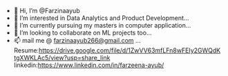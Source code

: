 - 👋 Hi, I’m @Farzinaayub
- 👀 I’m interested in Data Analytics and Product Development...
- 🌱 I’m currently pursuing my masters in computer application...
- 💞️ I’m looking to collaborate on ML projects too...
- 📫 mail me @ farzinaayub266@gmail.com ...
Resume:https://drive.google.com/file/d/1ZwVV63mfLFn8wFEIy2GWQdKtgXWKLAc5/view?usp=share_link
linkedin:https://www.linkedin.com/in/farzeena-ayub/

